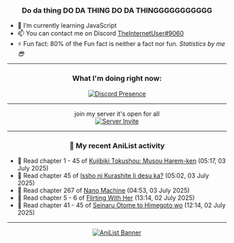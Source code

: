 <div align="center">

### Do da thing DO DA THING DO DA THINGGGGGGGGGGG
</div>

- 🌱 I’m currently learning JavaScript
- 📫 You can contact me on Discord [TheInternetUser#9060](https://discord.com/users/534117072796385300)
- ⚡ Fun fact: 80% of the Fun fact is neither a fact nor fun. _Statistics by me 😎_
<hr>

<div align="center">

### What I'm doing right now:
[![Discord Presence](https://lanyard.cnrad.dev/api/534117072796385300)](https://discord.com/users/534117072796385300)
<hr>

join my server it's open for all <br>
[![Server Invite](https://invidget.switchblade.xyz/bfYgVHxrSs)](https://discord.gg/bfYgVHxrSs)

<hr>
  
### 🌸 My recent AniList activity

</div>

<!-- ANILIST_ACTIVITY:start -->

-   📖 Read chapter 1 - 45 of [Kujibiki Tokushou: Musou Harem-ken](https://anilist.co/manga/108349) (05:17, 03 July 2025)
-   📖 Read chapter 45 of [Issho ni Kurashite Ii desu ka?](https://anilist.co/manga/159549) (05:02, 03 July 2025)
-   📖 Read chapter 267 of [Nano Machine](https://anilist.co/manga/120980) (04:53, 03 July 2025)
-   📖 Read chapter 5 - 6 of [Flirting With Her](https://anilist.co/manga/145990) (13:14, 02 July 2025)
-   📖 Read chapter 41 - 45 of [Seinaru Otome to Himegoto wo](https://anilist.co/manga/181248) (12:14, 02 July 2025)

<!-- ANILIST_ACTIVITY:end -->
<hr>

<div align="center">

[![AniList Banner](https://img.anili.st/User/929966)](https://anilist.co/user/TheInternetUser)

<!-- ![Profile views](https://gpvc.arturio.dev/TheInternetUse7) Since 2023-01-09 -->
<br>


</div>
